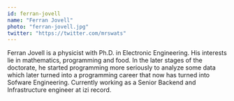 ```yaml
---
id: ferran-jovell
name: "Ferran Jovell"
photo: "ferran-jovell.jpg"
twitter: "https://twitter.com/mrswats"
---
```


Ferran Jovell is a physicist with Ph.D. in Electronic Engineering. His interests
lie in mathematics, programming and food. In the later stages
of the doctorate, he started programming more seriously to analyze some data
which later turned into a programming career that now has turned into Sofware
Engineering. Currently working as a Senior Backend and Infrastructure engineer
at izi record.